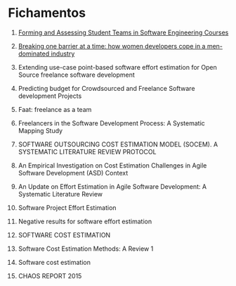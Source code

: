 # Fichamentos

1. [Forming and Assessing Student Teams in Software Engineering Courses](https://github.com/ICEI-PUC-Minas-PPLES-TI/plf-es-2022-1-tcci-5308100-pes-gustavo-henrique/blob/master/Fichamentos/Forming%20and%20Assessing%20Student%20Teams%20in%20Software%20Engineering%20Courses.md)

2. [Breaking one barrier at a time: how women developers cope in a men-dominated industry](https://github.com/ICEI-PUC-Minas-PPLES-TI/plf-es-2022-1-tcci-5308100-pes-gustavo-henrique/blob/master/Fichamentos/Breaking%20one%20barrier%20at%20a%20time:%20how%20women%20developers%20cope%20in%20a%20men-dominated%20industry.md)

3. Extending use-case point-based software effort estimation for Open Source freelance software development

4. Predicting budget for Crowdsourced and Freelance Software development Projects

5. Faat: freelance as a team

6. Freelancers in the Software Development Process: A Systematic Mapping Study

7. SOFTWARE OUTSOURCING COST ESTIMATION MODEL (SOCEM). A SYSTEMATIC LITERATURE REVIEW PROTOCOL

8. An Empirical Investigation on Cost Estimation Challenges in Agile Software Development (ASD) Context

9. An Update on Effort Estimation in Agile Software Development: A Systematic Literature Review 

10. Software Project Effort Estimation

11. Negative results for software effort estimation

12. SOFTWARE COST ESTIMATION

13. Software Cost Estimation Methods: A Review 1

14. Software cost estimation

15. CHAOS REPORT 2015
